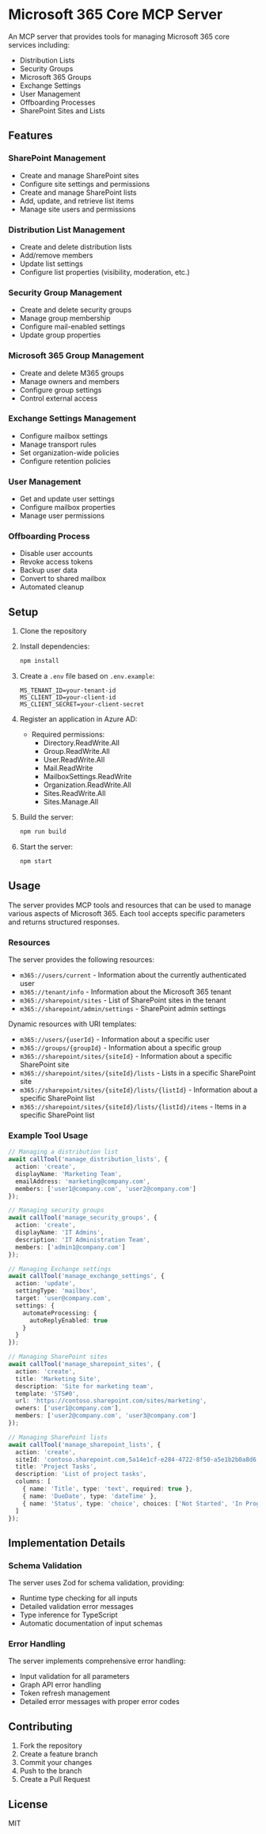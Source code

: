 # Microsoft 365 Core MCP Server

An MCP server that provides tools for managing Microsoft 365 core services including:
- Distribution Lists
- Security Groups
- Microsoft 365 Groups
- Exchange Settings
- User Management
- Offboarding Processes
- SharePoint Sites and Lists

## Features

### SharePoint Management
- Create and manage SharePoint sites
- Configure site settings and permissions
- Create and manage SharePoint lists
- Add, update, and retrieve list items
- Manage site users and permissions

### Distribution List Management
- Create and delete distribution lists
- Add/remove members
- Update list settings
- Configure list properties (visibility, moderation, etc.)

### Security Group Management
- Create and delete security groups
- Manage group membership
- Configure mail-enabled settings
- Update group properties

### Microsoft 365 Group Management
- Create and delete M365 groups
- Manage owners and members
- Configure group settings
- Control external access

### Exchange Settings Management
- Configure mailbox settings
- Manage transport rules
- Set organization-wide policies
- Configure retention policies

### User Management
- Get and update user settings
- Configure mailbox properties
- Manage user permissions

### Offboarding Process
- Disable user accounts
- Revoke access tokens
- Backup user data
- Convert to shared mailbox
- Automated cleanup

## Setup

1. Clone the repository
2. Install dependencies:
   ```bash
   npm install
   ```
3. Create a `.env` file based on `.env.example`:
   ```
   MS_TENANT_ID=your-tenant-id
   MS_CLIENT_ID=your-client-id
   MS_CLIENT_SECRET=your-client-secret
   ```
4. Register an application in Azure AD:
   - Required permissions:
     - Directory.ReadWrite.All
     - Group.ReadWrite.All
     - User.ReadWrite.All
     - Mail.ReadWrite
     - MailboxSettings.ReadWrite
     - Organization.ReadWrite.All
     - Sites.ReadWrite.All
     - Sites.Manage.All

5. Build the server:
   ```bash
   npm run build
   ```

6. Start the server:
   ```bash
   npm start
   ```

## Usage

The server provides MCP tools and resources that can be used to manage various aspects of Microsoft 365. Each tool accepts specific parameters and returns structured responses.

### Resources

The server provides the following resources:

- `m365://users/current` - Information about the currently authenticated user
- `m365://tenant/info` - Information about the Microsoft 365 tenant
- `m365://sharepoint/sites` - List of SharePoint sites in the tenant
- `m365://sharepoint/admin/settings` - SharePoint admin settings

Dynamic resources with URI templates:

- `m365://users/{userId}` - Information about a specific user
- `m365://groups/{groupId}` - Information about a specific group
- `m365://sharepoint/sites/{siteId}` - Information about a specific SharePoint site
- `m365://sharepoint/sites/{siteId}/lists` - Lists in a specific SharePoint site
- `m365://sharepoint/sites/{siteId}/lists/{listId}` - Information about a specific SharePoint list
- `m365://sharepoint/sites/{siteId}/lists/{listId}/items` - Items in a specific SharePoint list

### Example Tool Usage

```typescript
// Managing a distribution list
await callTool('manage_distribution_lists', {
  action: 'create',
  displayName: 'Marketing Team',
  emailAddress: 'marketing@company.com',
  members: ['user1@company.com', 'user2@company.com']
});

// Managing security groups
await callTool('manage_security_groups', {
  action: 'create',
  displayName: 'IT Admins',
  description: 'IT Administration Team',
  members: ['admin1@company.com']
});

// Managing Exchange settings
await callTool('manage_exchange_settings', {
  action: 'update',
  settingType: 'mailbox',
  target: 'user@company.com',
  settings: {
    automateProcessing: {
      autoReplyEnabled: true
    }
  }
});

// Managing SharePoint sites
await callTool('manage_sharepoint_sites', {
  action: 'create',
  title: 'Marketing Site',
  description: 'Site for marketing team',
  template: 'STS#0',
  url: 'https://contoso.sharepoint.com/sites/marketing',
  owners: ['user1@company.com'],
  members: ['user2@company.com', 'user3@company.com']
});

// Managing SharePoint lists
await callTool('manage_sharepoint_lists', {
  action: 'create',
  siteId: 'contoso.sharepoint.com,5a14e1cf-e284-4722-8f50-a5e1b2b0a8d6,9528e4bb-7660-4b11-a758-9d8fb3ca295f',
  title: 'Project Tasks',
  description: 'List of project tasks',
  columns: [
    { name: 'Title', type: 'text', required: true },
    { name: 'DueDate', type: 'dateTime' },
    { name: 'Status', type: 'choice', choices: ['Not Started', 'In Progress', 'Completed'] }
  ]
});
```

## Implementation Details

### Schema Validation

The server uses Zod for schema validation, providing:
- Runtime type checking for all inputs
- Detailed validation error messages
- Type inference for TypeScript
- Automatic documentation of input schemas

### Error Handling

The server implements comprehensive error handling:
- Input validation for all parameters
- Graph API error handling
- Token refresh management
- Detailed error messages with proper error codes

## Contributing

1. Fork the repository
2. Create a feature branch
3. Commit your changes
4. Push to the branch
5. Create a Pull Request

## License

MIT
